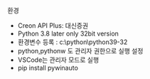 환경 
- Creon API Plus: 대신증권 
- Python 3.8 later only 32bit version
- 환경변수 등록 : c:\python\python39-32
- python,pythonw 도 관리자 권한으로 실행 설정
- VSCode는 관리자 모드로 실행 
- pip install pywinauto
